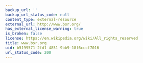 ```yaml
---
backup_url: ''
backup_url_status_code: null
content_type: external-resource
external_url: http://www.bsr.org/
has_external_license_warning: true
is_broken: false
license: https://en.wikipedia.org/wiki/All_rights_reserved
title: www.bsr.org
uid: b5199571-2fd1-4851-9bb9-18f6cccf7016
url_status_code: 200
---
```

